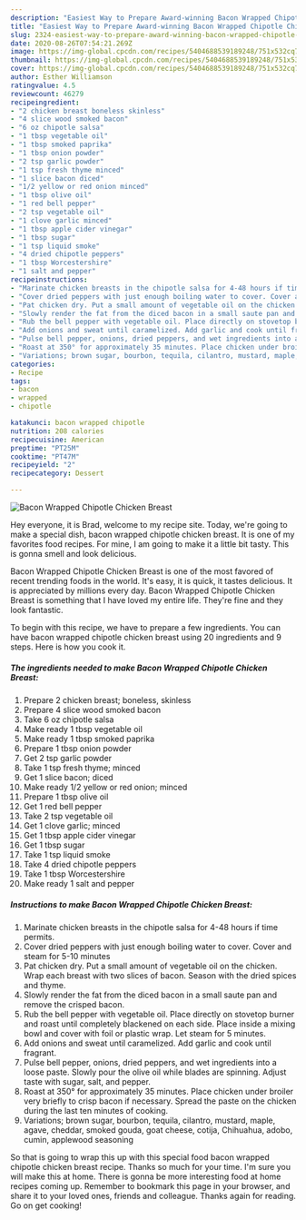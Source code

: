 ```yaml
---
description: "Easiest Way to Prepare Award-winning Bacon Wrapped Chipotle Chicken Breast"
title: "Easiest Way to Prepare Award-winning Bacon Wrapped Chipotle Chicken Breast"
slug: 2324-easiest-way-to-prepare-award-winning-bacon-wrapped-chipotle-chicken-breast
date: 2020-08-26T07:54:21.269Z
image: https://img-global.cpcdn.com/recipes/5404688539189248/751x532cq70/bacon-wrapped-chipotle-chicken-breast-recipe-main-photo.jpg
thumbnail: https://img-global.cpcdn.com/recipes/5404688539189248/751x532cq70/bacon-wrapped-chipotle-chicken-breast-recipe-main-photo.jpg
cover: https://img-global.cpcdn.com/recipes/5404688539189248/751x532cq70/bacon-wrapped-chipotle-chicken-breast-recipe-main-photo.jpg
author: Esther Williamson
ratingvalue: 4.5
reviewcount: 46279
recipeingredient:
- "2 chicken breast boneless skinless"
- "4 slice wood smoked bacon"
- "6 oz chipotle salsa"
- "1 tbsp vegetable oil"
- "1 tbsp smoked paprika"
- "1 tbsp onion powder"
- "2 tsp garlic powder"
- "1 tsp fresh thyme minced"
- "1 slice bacon diced"
- "1/2 yellow or red onion minced"
- "1 tbsp olive oil"
- "1 red bell pepper"
- "2 tsp vegetable oil"
- "1 clove garlic minced"
- "1 tbsp apple cider vinegar"
- "1 tbsp sugar"
- "1 tsp liquid smoke"
- "4 dried chipotle peppers"
- "1 tbsp Worcestershire"
- "1 salt and pepper"
recipeinstructions:
- "Marinate chicken breasts in the chipotle salsa for 4-48 hours if time permits."
- "Cover dried peppers with just enough boiling water to cover. Cover and steam for 5-10 minutes"
- "Pat chicken dry. Put a small amount of vegetable oil on the chicken. Wrap each breast with two slices of bacon. Season with the dried spices and thyme."
- "Slowly render the fat from the diced bacon in a small saute pan and remove the crisped bacon."
- "Rub the bell pepper with vegetable oil. Place directly on stovetop burner and roast until completely blackened on each side. Place inside a mixing bowl and cover with foil or plastic wrap. Let steam for 5 minutes."
- "Add onions and sweat until caramelized. Add garlic and cook until fragrant."
- "Pulse bell pepper, onions, dried peppers, and wet ingredients into a loose paste. Slowly pour the olive oil while blades are spinning. Adjust taste with sugar, salt, and pepper."
- "Roast at 350° for approximately 35 minutes. Place chicken under broiler very briefly to crisp bacon if necessary. Spread the paste on the chicken during the last ten minutes of cooking."
- "Variations; brown sugar, bourbon, tequila, cilantro, mustard, maple, agave, cheddar, smoked gouda,  goat cheese, cotija, Chihuahua, adobo, cumin, applewood seasoning"
categories:
- Recipe
tags:
- bacon
- wrapped
- chipotle

katakunci: bacon wrapped chipotle 
nutrition: 208 calories
recipecuisine: American
preptime: "PT25M"
cooktime: "PT47M"
recipeyield: "2"
recipecategory: Dessert

---
```



![Bacon Wrapped Chipotle Chicken Breast](https://img-global.cpcdn.com/recipes/5404688539189248/751x532cq70/bacon-wrapped-chipotle-chicken-breast-recipe-main-photo.jpg)

Hey everyone, it is Brad, welcome to my recipe site. Today, we're going to make a special dish, bacon wrapped chipotle chicken breast. It is one of my favorites food recipes. For mine, I am going to make it a little bit tasty. This is gonna smell and look delicious.

Bacon Wrapped Chipotle Chicken Breast is one of the most favored of recent trending foods in the world. It's easy, it is quick, it tastes delicious. It is appreciated by millions every day. Bacon Wrapped Chipotle Chicken Breast is something that I have loved my entire life. They're fine and they look fantastic.




To begin with this recipe, we have to prepare a few ingredients. You can have bacon wrapped chipotle chicken breast using 20 ingredients and 9 steps. Here is how you cook it.

<!--inarticleads1-->

##### The ingredients needed to make Bacon Wrapped Chipotle Chicken Breast:

1. Prepare 2 chicken breast; boneless, skinless
1. Prepare 4 slice wood smoked bacon
1. Take 6 oz chipotle salsa
1. Make ready 1 tbsp vegetable oil
1. Make ready 1 tbsp smoked paprika
1. Prepare 1 tbsp onion powder
1. Get 2 tsp garlic powder
1. Take 1 tsp fresh thyme; minced
1. Get 1 slice bacon; diced
1. Make ready 1/2 yellow or red onion; minced
1. Prepare 1 tbsp olive oil
1. Get 1 red bell pepper
1. Take 2 tsp vegetable oil
1. Get 1 clove garlic; minced
1. Get 1 tbsp apple cider vinegar
1. Get 1 tbsp sugar
1. Take 1 tsp liquid smoke
1. Take 4 dried chipotle peppers
1. Take 1 tbsp Worcestershire
1. Make ready 1 salt and pepper




<!--inarticleads2-->

##### Instructions to make Bacon Wrapped Chipotle Chicken Breast:

1. Marinate chicken breasts in the chipotle salsa for 4-48 hours if time permits.
1. Cover dried peppers with just enough boiling water to cover. Cover and steam for 5-10 minutes
1. Pat chicken dry. Put a small amount of vegetable oil on the chicken. Wrap each breast with two slices of bacon. Season with the dried spices and thyme.
1. Slowly render the fat from the diced bacon in a small saute pan and remove the crisped bacon.
1. Rub the bell pepper with vegetable oil. Place directly on stovetop burner and roast until completely blackened on each side. Place inside a mixing bowl and cover with foil or plastic wrap. Let steam for 5 minutes.
1. Add onions and sweat until caramelized. Add garlic and cook until fragrant.
1. Pulse bell pepper, onions, dried peppers, and wet ingredients into a loose paste. Slowly pour the olive oil while blades are spinning. Adjust taste with sugar, salt, and pepper.
1. Roast at 350° for approximately 35 minutes. Place chicken under broiler very briefly to crisp bacon if necessary. Spread the paste on the chicken during the last ten minutes of cooking.
1. Variations; brown sugar, bourbon, tequila, cilantro, mustard, maple, agave, cheddar, smoked gouda,  goat cheese, cotija, Chihuahua, adobo, cumin, applewood seasoning




So that is going to wrap this up with this special food bacon wrapped chipotle chicken breast recipe. Thanks so much for your time. I'm sure you will make this at home. There is gonna be more interesting food at home recipes coming up. Remember to bookmark this page in your browser, and share it to your loved ones, friends and colleague. Thanks again for reading. Go on get cooking!
